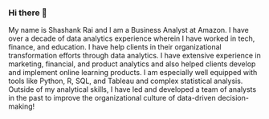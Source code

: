 ### Hi there 👋

My name is Shashank Rai and I am a Business Analyst at Amazon. I have over a decade of data analytics experience wherein I have worked in tech, finance, and education. I have help clients in their organizational transformation efforts through data analytics. I have extensive experience in marketing, financial, and product analytics and also helped clients develop and implement online learning products. I am especially well equipped with tools like Python, R, SQL, and Tableau and complex statistical analysis. Outside of my analytical skills, I have led and developed a team of analysts in the past to improve the organizational culture of data-driven decision-making!


<!--
**ssr48/ssr48** is a ✨ _special_ ✨ repository because its `README.md` (this file) appears on your GitHub profile.

Here are some ideas to get you started:

- 🔭 I’m currently working on ...
- 🌱 I’m currently learning ...
- 👯 I’m looking to collaborate on ...
- 🤔 I’m looking for help with ...
- 💬 Ask me about ...
- 📫 How to reach me: ...
- 😄 Pronouns: ...
- ⚡ Fun fact: ...
-->
